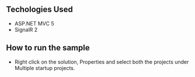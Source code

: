 ## Techologies Used
* ASP.NET MVC 5  
* SignalR 2

## How to run the sample
* Right click on the solution, Properties and select both the projects under Multiple startup projects.
